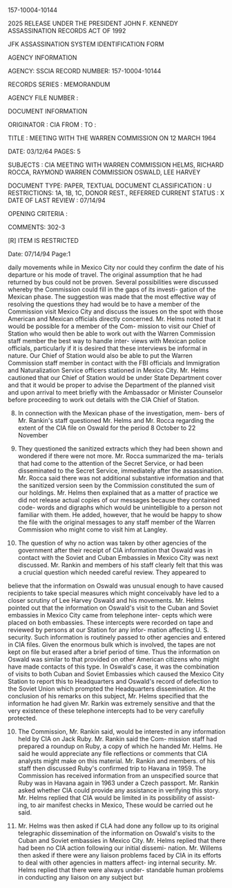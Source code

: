 157-10004-10144

2025 RELEASE UNDER THE PRESIDENT JOHN F. KENNEDY ASSASSINATION RECORDS ACT OF 1992

JFK ASSASSINATION SYSTEM
IDENTIFICATION FORM

AGENCY INFORMATION

AGENCY: SSCIA
RECORD NUMBER: 157-10004-10144

RECORDS SERIES :
MEMORANDUM

AGENCY FILE NUMBER :

DOCUMENT INFORMATION

ORIGINATOR : CIA
FROM :
ΤΟ :

TITLE :
MEETING WITH THE WARREN COMMISSION ON 12 MARCH 1964

DATE: 03/12/64
PAGES: 5

SUBJECTS :
CIA MEETING WITH WARREN COMMISSION
HELMS, RICHARD
ROCCA, RAYMOND
WARREN COMMISSION
OSWALD, LEE HARVEY

DOCUMENT TYPE: PAPER, TEXTUAL DOCUMENT
CLASSIFICATION : U
RESTRICTIONS: 1A, 1B, 1C, DONOR REST., REFERRED
CURRENT STATUS : X
DATE OF LAST REVIEW : 07/14/94

OPENING CRITERIA :

COMMENTS:
302-3

[R] ITEM IS RESTRICTED

Date: 07/14/94
Page:1

daily movements while in Mexico City nor could they confirm the date
of his departure or his mode of travel. The original assumption that
he had returned by bus could not be proven. Several possibilities were
discussed whereby the Commission could fill in the gaps of its investi-
gation of the Mexican phase. The suggestion was made that the most
effective way of resolving the questions they had would be to have a
member of the Commission visit Mexico City and discuss the issues on
the spot with those American and Mexican officials directly concerned.
Mr. Helms noted that it would be possible for a member of the Com-
mission to visit our Chief of Station who would then be able to work out
with the Warren Commission staff member the best way to handle inter-
views with Mexican police officials, particularly if it is desired that
these interviews be informal in nature. Our Chief of Station would also
be able to put the Warren Commission staff member in contact with the
FBI officials and Immigration and Naturalization Service officers stationed
in Mexico City. Mr. Helms cautioned that our Chief of Station would be
under State Department cover and that it would be proper to advise the
Department of the planned visit and upon arrival to meet briefly with the
Ambassador or Minister Counselor before proceeding to work out details
with the CIA Chief of Station.

8. In connection with the Mexican phase of the investigation, mem-
bers of Mr. Rankin's staff questioned Mr. Helms and Mr. Rocca regarding
the extent of the CIA file on Oswald for the period 8 October to 22 November
1963. They questioned the sanitized extracts which they had been shown
and wondered if there were not more. Mr. Rocca summarized the ma-
terials that had come to the attention of the Secret Service, or had been
disseminated to the Secret Service, immediately after the assassination.
Mr. Rocca said there was not additional substantive information and that
the sanitized version seen by the Commission constituted the sum of our
holdings. Mr. Helms then explained that as a matter of practice we did
not release actual copies of our messages because they contained code-
words and digraphs which would be unintelligible to a person not familiar
with them. He added, however, that he would be happy to show the file
with the original messages to any staff member of the Warren Commission
who might come to visit him at Langley.

9. The question of why no action was taken by other agencies of
the government after their receipt of CIA information that Oswald was
in contact with the Soviet and Cuban Embassies in Mexico City was next
discussed. Mr. Rankin and members of his staff clearly felt that this
was a crucial question which needed careful review. They appeared to

believe that the information on Oswald was unusual enough to have
caused recipients to take special measures which might conceivably
have led to a closer scrutiny of Lee Harvey Oswald and his movements.
Mr. Helms pointed out that the information on Oswald's visit to the
Cuban and Soviet embassies in Mexico City came from telephone inter-
cepts which were placed on both embassies. These intercepts were
recorded on tape and reviewed by persons at our Station for any infor-
mation affecting U. S. security. Such information is routinely passed
to other agencies and entered in CIA files. Given the enormous bulk
which is involved, the tapes are not kept on file but erased after a brief
period of time. Thus the information on Oswald was similar to that
provided on other American citizens who might have made contacts of
this type. In Oswald's case, it was the combination of visits to both
Cuban and Soviet Embassies which caused the Mexico City Station to
report this to Headquarters and Oswald's record of defection to the
Soviet Union which prompted the Headquarters dissemination. At the
conclusion of his remarks on this subject, Mr. Helms specified that
the information he had given Mr. Rarkin was extremely sensitive and
that the very existence of these telephone intercepts had to be very
carefully protected.

10. The Commission, Mr. Rankin said, would be interested in
any information held by CIA on Jack Ruby. Mr. Rankin said the Com-
mission staff had prepared a roundup on Ruby, a copy of which he handed
Mr. Helms. He said he would appreciate any file reflections or comments
that CIA analysts might make on this material. Mr. Rankin and members.
of his staff then discussed Ruby's confirmed trip to Havana in 1959. The
Commission has received information from an unspecified source that
Ruby was in Havana again in 1963 under a Czech passport. Mr. Rankin
asked whether CIA could provide any assistance in verifying this story.
Mr. Helms replied that CIA would be limited in its possibility of assist-
ing, to air manifest checks in Mexico, These would be carried out he
said.

11. Mr. Helms was then asked if CLA had done any follow up to
its original telegraphic dissemination of the information on Oswald's
visits to the Cuban and Soviet embassies in Mexico City. Mr. Helms
replied that there had been no CIA action following our initial dissemi-
nation. Mr. Willems then asked if there were any liaison problems
faced by CIA in its efforts to deal with other agencies in matters affect-
ing internal security. Mr. Helms replied that there were always under-
standable human problems in conducting any liaison on any subject but
